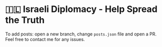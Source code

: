 # 🇮🇱 Israeli Diplomacy - Help Spread the Truth

To add posts: open a new branch, change `posts.json` file and open a PR.  
Feel free to contact me for any issues.
